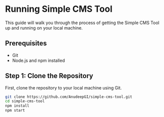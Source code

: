 # Running Simple CMS Tool

This guide will walk you through the process of getting the Simple CMS Tool up and running on your local machine.

## Prerequisites

- Git
- Node.js and npm installed

## Step 1: Clone the Repository

First, clone the repository to your local machine using Git.

```bash
git clone https://github.com/AnudeepGI/simple-cms-tool.git
cd simple-cms-tool
npm install
npm start
